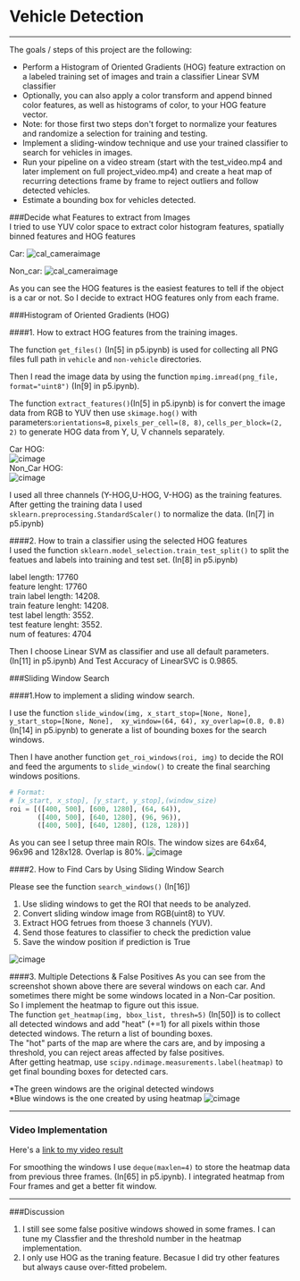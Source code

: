 # Vehicle Detection

---

The goals / steps of this project are the following:

* Perform a Histogram of Oriented Gradients (HOG) feature extraction on a labeled training set of images and train a classifier Linear SVM classifier
* Optionally, you can also apply a color transform and append binned color features, as well as histograms of color, to your HOG feature vector. 
* Note: for those first two steps don't forget to normalize your features and randomize a selection for training and testing.
* Implement a sliding-window technique and use your trained classifier to search for vehicles in images.
* Run your pipeline on a video stream (start with the test_video.mp4 and later implement on full project_video.mp4) and create a heat map of recurring detections frame by frame to reject outliers and follow detected vehicles.
* Estimate a bounding box for vehicles detected.

###Decide what Features to extract from Images  
I tried to use YUV color space to extract color histogram features, spatially binned features and HOG features

Car:
![cal_cameraimage](readme_pic/all_features.png)  

Non_car:
![cal_cameraimage](readme_pic/all_features_noncar.png)  

As you can see the HOG features is the easiest features to tell if the object is a car or not. So I decide to extract HOG features only from each frame.

###Histogram of Oriented Gradients (HOG)

####1. How to extract HOG features from the training images.

The function `get_files()` (In[5] in p5.ipynb) is used for collecting all PNG files full path in `vehicle` and `non-vehicle` directories.

Then I read the image data by using the function `mpimg.imread(png_file, format="uint8")` (In[9] in p5.ipynb).

The function `extract_features()`(In[5] in p5.ipynb) is for convert the image data from RGB to YUV then use `skimage.hog()` with parameters:`orientations=8`, `pixels_per_cell=(8, 8)`, `cells_per_block=(2, 2)` to generate HOG data from Y, U, V channels separately.

Car HOG:  
![cimage](readme_pic/hog_car.png)  
Non_Car HOG:  
![cimage](readme_pic/hog_noncar.png)  

I used all three channels (Y-HOG,U-HOG, V-HOG) as the training features. After getting the training data I used `sklearn.preprocessing.StandardScaler()` to normalize the data. (In[7] in p5.ipynb)


####2. How to train a classifier using the selected HOG features  
I used the function `sklearn.model_selection.train_test_split()` to split
the featues and labels into training and test set. (In[8] in p5.ipynb)

label length: 17760  
feature lenght: 17760   
train label length: 14208.  
train feature lenght: 14208.   
test label length: 3552.   
test feature lenght: 3552.   
num of features: 4704    

Then I choose Linear SVM as classifier and use all default parameters. (In[11] in p5.ipynb) And Test Accuracy of LinearSVC is 0.9865.


###Sliding Window Search

####1.How to implement a sliding window search.  

I use the function `slide_window(img, x_start_stop=[None, None], y_start_stop=[None, None],  xy_window=(64, 64), xy_overlap=(0.8, 0.8)` (In[14] in p5.ipynb) to generate a list of bounding boxes for the search windows.

Then I have another function `get_roi_windows(roi, img)` to decide the ROI and feed the arguments to `slide_window()` to create the final searching windows positions.

```python  
# Format:
# [x_start, x_stop], [y_start, y_stop],(window_size)
roi = [([400, 500], [600, 1280], (64, 64)),
       ([400, 500], [640, 1280], (96, 96)),
       ([400, 500], [640, 1280], (128, 128))]
```
As you can see I setup three main ROIs.
The window sizes are 64x64, 96x96 and 128x128. Overlap is 80%.
![cimage](readme_pic/check_windows.png)  

####2. How to Find Cars by Using Sliding Window Search

Please see the function `search_windows()` (In[16])  

1. Use sliding windows to get the ROI that needs to be analyzed.  
2. Convert sliding window image from RGB(uint8) to YUV. 
3. Extract HOG fetrues from thoese 3 channels (YUV). 
4. Send those features to classifier to check the   prediction value
5. Save the window position if prediction is True  

![cimage](readme_pic/search_windows.png)

####3. Multiple Detections & False Positives
As you can see from the screenshot shown above there are several windows on each car. And sometimes there might be some windows located in a Non-Car position.  
So I implement the heatmap to figure out this issue.  
The function `get_heatmap(img, bbox_list, thresh=5)` (In[50]) is to collect all detected windows and add "heat" (+=1) for all pixels within those detected windows. The return a list of bounding boxes.  
The "hot" parts of the map are where the cars are, and by imposing a threshold, you can reject areas affected by false positives.  
After getting heatmap, use `scipy.ndimage.measurements.label(heatmap)` to get final bounding boxes for detected cars.  


*The green windows are the original detected windows  
*Blue windows is the one created by using heatmap
![cimage](readme_pic/heatmap_finalresult.png)

---

### Video Implementation

Here's a [link to my video result](output_images/project_video_result.mp4)

For smoothing the windows I use `deque(maxlen=4)` to store the heatmap data from previous three frames. (In[65] in p5.ipynb). I integrated heatmap from Four frames and get a better fit window.


---

###Discussion
1. I still see some false positive windows showed in some frames. I can tune my Classfier and the threshold number in the heatmap implementation.
2. I only use HOG as the traning feature. Becasue I did try other features but always cause over-fitted probelem.



